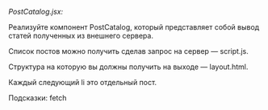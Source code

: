 _PostCatalog.jsx:_


Реализуйте компонент PostCatalog, который представляет собой вывод статей полученных из внешнего сервера.

Список постов можно получить сделав запрос на сервер — script.js.

Структура на которую вы должны получить на выходе — layout.html.

Каждый следующий li это отдельный пост.


Подсказки: fetch